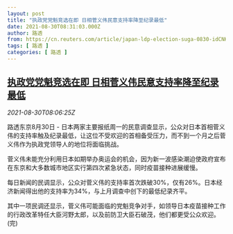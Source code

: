 ```yaml
---
layout: post
title: "执政党党魁竞选在即 日相菅义伟民意支持率降至纪录最低"
date: 2021-08-30T08:31:03.000Z
author: 路透
from: https://cn.reuters.com/article/japan-ldp-election-suga-0830-idCNKBS2FV0HI
tags: [ 路透 ]
categories: [ 路透 ]
---
```

<!--1630312263000-->
[执政党党魁竞选在即 日相菅义伟民意支持率降至纪录最低](https://cn.reuters.com/article/japan-ldp-election-suga-0830-idCNKBS2FV0HI)
------

<div>
<div><i>2021-08-30T08:06:25Z</i></div><p>路透东京8月30日 - 日本两家主要报纸周一的民意调查显示，公众对日本首相菅义伟的支持率触及纪录最低，让这位不受欢迎的首相备受压力，而不到一个月之后菅义伟作为执政党领导人的地位将面临挑战。</p><p>菅义伟未能充分利用日本如期举办奥运会的机会，因为新一波感染潮迫使政府宣布在东京和大多数城市地区实行第四次紧急状态，同时疫苗接种进展缓慢。</p><p>每日新闻的民调显示，公众对菅义伟的支持率首次跌破30%，仅有26%。日本经济新闻得出他的支持率为34%，与上月调查中创下的最低纪录齐平。</p><p>其中一项民调还显示，菅义伟可能面临的党魁竞争对手，如领导日本疫苗接种工作的行政改革特任大臣河野太郎，以及前防卫大臣石破茂，他们都更受公众欢迎。(完)</p>
</div>
